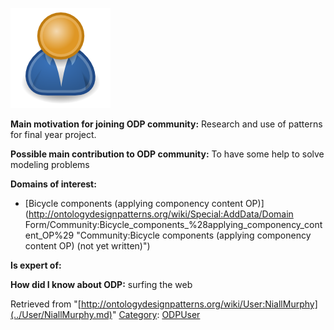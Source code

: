 [![Image:ODPUser.png](../images/a/a6/ODPUser.png)](../Image/ODPUser.png.md "Image:ODPUser.png")




  





__Main motivation for joining ODP community:__ Research and use of patterns for final year project.


__Possible main contribution to ODP community:__ To have some help to solve modeling problems


__Domains of interest:__



* [Bicycle components (applying componency content OP)](http://ontologydesignpatterns.org/wiki/Special:AddData/Domain Form/Community:Bicycle_components_%28applying_componency_content_OP%29 "Community:Bicycle components (applying componency content OP) (not yet written)")


__Is expert of:__


  

__How did I know about ODP:__ surfing the web






Retrieved from "[http://ontologydesignpatterns.org/wiki/User:NiallMurphy](../User/NiallMurphy.md)"
 [Category](http://ontologydesignpatterns.org/wiki/Special:Categories "Special:Categories"): [ODPUser](../Category/ODPUser.md "Category:ODPUser")